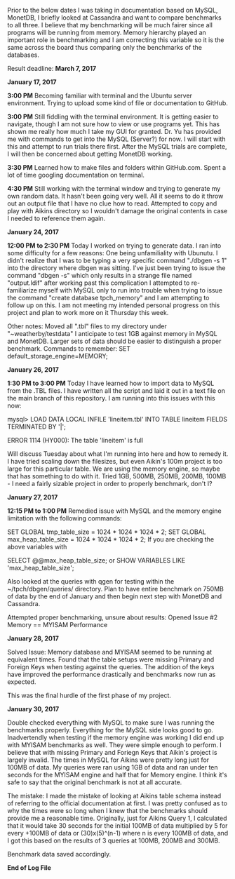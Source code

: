 Prior to the below dates I was taking in documentation based on MySQL, MonetDB, I briefly looked at Cassandra and want to compare benchmarks to all three. I believe that my benchmarking will be much fairer since all programs will be running from memory. Memory hierarchy played an important role in benchmarking and I am correcting this variable so it is the same across the board thus comparing only the benchmarks of the databases.

Result deadline: **March 7, 2017**

**January 17, 2017**

**3:00 PM** Becoming familiar with terminal and the Ubuntu server environment. Trying to upload some kind of file or documentation to GitHub.

**3:00 PM** Still fiddling with the terminal environment. It is getting easier to navigate, though I am not sure how to view or use programs yet. This has shown me really how much I take my GUI for granted.
Dr. Yu has provided me with commands to get into the MySQL (Server?) for now. I will start with this and attempt to run trials there first. After the MySQL trials are complete, I will then be concerned about getting MonetDB working.

**3:30 PM** Learned how to make files and folders within GitHub.com. Spent a lot of time googling documentation on terminal.

**4:30 PM** Still working with the terminal window and trying to generate my own random data. It hasn't been going very well. All it seems to do it throw out an output file that I have no clue how to read. Attempted to copy and play with Aikins directory so I wouldn't damage the original contents in case I needed to reference them again.

**January 24, 2017**

**12:00 PM to 2:30 PM** Today I worked on trying to generate data. I ran into some difficulty for a few reasons: One being unfamiliality with Ubunutu. I didn't realize that I was to be typing a very specific command "./dbgen -s 1" into the directory where dbgen was sitting. I've just been trying to issue the command "dbgen -s" which only results in a strange file named "output.ldif" after working past this complication I attempted to re-familiarize myself with MySQL only to run into trouble when trying to issue the command "create database tpch_memory" and I am attempting to follow up on this. I am not meeting my intended personal progress on this project and plan to work more on it Thursday this week.

Other notes: Moved all ".tbl" files to my directory under "~weatherby/testdata" I anticipate to test 1GB against memory in MySQL and MonetDB. Larger sets of data should be easier to distinguish a proper benchmark.
Commands to remember: SET default_storage_engine=MEMORY;

**January 26, 2017**

**1:30 PM to 3:00 PM** Today I have learned how to import data to MySQL from the .TBL files. I have written all the script and laid it out in a text file on the main branch of this repository. I am running into this issues with this now:

mysql> LOAD DATA LOCAL INFILE 'lineitem.tbl' INTO TABLE lineitem FIELDS TERMINATED BY '|';

ERROR 1114 (HY000): The table 'lineitem' is full

Will discuss Tuesday about what I'm running into here and how to remedy it. I have tried scaling down the filesizes, but even Aikin's 100m project is too large for this particular table. We are using the memory engine, so maybe that has something to do with it. Tried 1GB, 500MB, 250MB, 200MB, 100MB - I need a fairly sizable project in order to properly benchmark, don't I?

**January 27, 2017**

**12:15 PM to 1:00 PM** Remedied issue with MySQL and the memory engine limitation with the following commands:

SET GLOBAL tmp_table_size = 1024 * 1024 * 1024 * 2;
SET GLOBAL max_heap_table_size = 1024 * 1024 * 1024 * 2;
If you are checking the above variables with

SELECT @@max_heap_table_size;
or
SHOW VARIABLES LIKE 'max_heap_table_size';

Also looked at the queries with qgen for testing within the ~/tpch/dbgen/queries/ directory. Plan to have entire benchmark on 750MB of data by the end of January and then begin next step with MonetDB and Cassandra.

Attempted proper benchmarking, unsure about results: Opened Issue #2 Memory == MYISAM Performance

**January 28, 2017**

Solved Issue: Memory database and MYISAM seemed to be running at equivalent times. Found that the table setups were missing Primary and Foreign Keys when testing against the queries. The addition of the keys have improved the performance drastically and benchmarks now run as expected.

This was the final hurdle of the first phase of my project.

**January 30, 2017**

Double checked everything with MySQL to make sure I was running the benchmarks properly. Everything for the MySQL side looks good to go. Inadvertendly when testing if the memory engine was working I did end up with MYISAM benchmarks as well. They were simple enough to perform. I believe that with missing Primary and Foriegn Keys that Aikin's project is largely invalid. The times in MySQL for Aikins were pretty long just for 100MB of data. My queries were ran using 1GB of data and ran under ten seconds for the MYISAM engine and half that for Memory engine. I think it's safe to say that the original benchmark is not at all accurate.

The mistake: I made the mistake of looking at Aikins table schema instead of referring to the official documentation at first. I was pretty confused as to why the times were so long when I knew that the benchmarks should provide me a reasonable time. Originally, just for Aikins Query 1, I calculated that it would take 30 seconds for the initial 100MB of data multiplied by 5 for every +100MB of data or (30)x(5)^(n-1) where n is every 100MB of data, and I got this based on the results of 3 queries at 100MB, 200MB and 300MB. 

Benchmark data saved accordingly.

**End of Log File**
